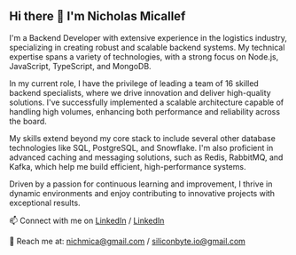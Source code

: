 ## Hi there 👋 I'm Nicholas Micallef

I'm a Backend Developer with extensive experience in the logistics industry, specializing in creating robust and scalable backend systems. My technical expertise spans a variety of technologies, with a strong focus on Node.js, JavaScript, TypeScript, and MongoDB.

In my current role, I have the privilege of leading a team of 16 skilled backend specialists, where we drive innovation and deliver high-quality solutions. I've successfully implemented a scalable architecture capable of handling high volumes, enhancing both performance and reliability across the board.

My skills extend beyond my core stack to include several other database technologies like SQL, PostgreSQL, and Snowflake. I'm also proficient in advanced caching and messaging solutions, such as Redis, RabbitMQ, and Kafka, which help me build efficient, high-performance systems.

Driven by a passion for continuous learning and improvement, I thrive in dynamic environments and enjoy contributing to innovative projects with exceptional results.


📫 Connect with me on [LinkedIn](https://www.linkedin.com/in/nicholas-micallef-3386b651/) / [LinkedIn](https://www.linkedin.com/company/siliconbyte-io)

📧 Reach me at: nichmica@gmail.com / siliconbyte.io@gmail.com

<!--
**nichmica7/nichmica7** is a ✨ _special_ ✨ repository because its `README.md` (this file) appears on your GitHub profile.

Here are some ideas to get you started:

- 🔭 I’m currently working on ...
- 🌱 I’m currently learning ...
- 👯 I’m looking to collaborate on ...
- 🤔 I’m looking for help with ...
- 💬 Ask me about ...
- 📫 How to reach me: ...
- 😄 Pronouns: ...
- ⚡ Fun fact: ...
-->
